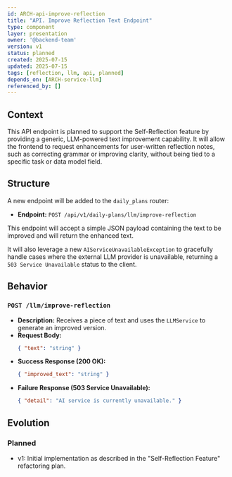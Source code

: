 ```yaml
---
id: ARCH-api-improve-reflection
title: "API. Improve Reflection Text Endpoint"
type: component
layer: presentation
owner: '@backend-team'
version: v1
status: planned
created: 2025-07-15
updated: 2025-07-15
tags: [reflection, llm, api, planned]
depends_on: [ARCH-service-llm]
referenced_by: []
---
```

## Context
This API endpoint is planned to support the Self-Reflection feature by providing a generic, LLM-powered text improvement capability. It will allow the frontend to request enhancements for user-written reflection notes, such as correcting grammar or improving clarity, without being tied to a specific task or data model field.

## Structure
A new endpoint will be added to the `daily_plans` router:
- **Endpoint:** `POST /api/v1/daily-plans/llm/improve-reflection`

This endpoint will accept a simple JSON payload containing the text to be improved and will return the enhanced text.

It will also leverage a new `AIServiceUnavailableException` to gracefully handle cases where the external LLM provider is unavailable, returning a `503 Service Unavailable` status to the client.

## Behavior
### `POST /llm/improve-reflection`
*   **Description:** Receives a piece of text and uses the `LLMService` to generate an improved version.
*   **Request Body:**
    ```json
    { "text": "string" }
    ```
*   **Success Response (200 OK):**
    ```json
    { "improved_text": "string" }
    ```
*   **Failure Response (503 Service Unavailable):**
    ```json
    { "detail": "AI service is currently unavailable." }
    ```

## Evolution
### Planned
- v1: Initial implementation as described in the "Self-Reflection Feature" refactoring plan.

